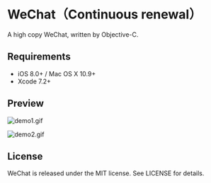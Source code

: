 # WeChat（Continuous renewal）
A high copy WeChat, written by Objective-C.

## Requirements

- iOS 8.0+ / Mac OS X 10.9+
- Xcode 7.2+

## Preview
![demo1.gif](http://upload-images.jianshu.io/upload_images/1274138-019af59791e91f0d.gif?imageMogr2/auto-orient/strip)

![demo2.gif](http://upload-images.jianshu.io/upload_images/1274138-c1f9721cce3047a6.gif?imageMogr2/auto-orient/strip)


## License

WeChat is released under the MIT license. See LICENSE for details.
